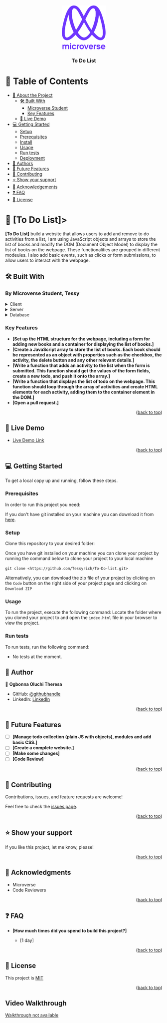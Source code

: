 <a name="readme-top"></a>

<div align="center">

  <img src="murple_logo.png" alt="logo" width="140"  height="auto" />
  <br/>

  <h3><b> To Do List</b></h3>

</div>

<!-- TABLE OF CONTENTS -->

# 📗 Table of Contents

- [📖 About the Project](#about-project)
  - [🛠 Built With](#built-with)
    - [Microverse Student](#tech-stack)
    - [Key Features](#key-features)
  - [🚀 Live Demo](#live-demo)
- [💻 Getting Started](#getting-started)
  - [Setup](#setup)
  - [Prerequisites](#prerequisites)
  - [Install](#install)
  - [Usage](#usage)
  - [Run tests](#run-tests)
  - [Deployment](#triangular_flag_on_post-deployment)
- [👥 Authors](#authors)
- [🔭 Future Features](#future-features)
- [🤝 Contributing](#contributing)
- [⭐️ Show your support](#support)
- [🙏 Acknowledgements](#acknowledgements)
- [❓ FAQ](#faq)
- [📝 License](#license)

<!-- PROJECT DESCRIPTION -->

# 📖 [To Do List]></a>
**[To Do List]** build a website that allows users to add and remove to do activities from a list, I am using JavaScript objects and arrays to store the list of books and modify the DOM (Document Object Model) to display the list of books on the webpage. These functionalities are grouped in different modeules. I also add basic events, such as clicks or form submissions, to allow users to interact with the webpage.

## 🛠 Built With <a name="built-with"></a>

### By Microverse Student, Tessy <a name="tech-stack"></a>

<details>
  <summary>Client</summary>
  <ul>
    <li><a href="https://developer.mozilla.org/en/docs/Web/HTML">HTML</a></li>
    <li><a href="https://developer.mozilla.org/en/docs/Web/CSS">CSS</a></li>
    <li><a href="https://developer.mozilla.org/en/docs/Web/CSS">JavaScript</a></li>
    <li><a href="#">Visual Studio</a></li>
  </ul>
</details>

<details>
  <summary>Server</summary>
  <ul>
    <li><a href="#">Without</a></li>
  </ul>
</details>

<details>
<summary>Database</summary>
  <ul>
    <li><a href="#">Comming soon</a></li>
  </ul>
</details>

>

<!-- Features -->

### Key Features <a name="key-features"></a>

- **[Set up the HTML structure for the webpage, including a form for adding new books and a container for displaying the list of books.]**
- **[Create a JavaScript array to store the list of books. Each book should be represented as an object with properties such as the checkbox, the activity, the delete button and any other relevant details.]**
- **[Write a function that adds an activity to the list when the form is submitted. This function should get the values of the form fields, create a new todo, and push it onto the array.]**
- **[Write a function that displays the list of todo on the webpage. This function should loop through the array of activities and create HTML elements for each activity, adding them to the container element in the DOM.]**
- **[Open a pull request.]**

<p align="right">(<a href="#readme-top">back to top</a>)</p>

<!-- LIVE DEMO -->

## 🚀 Live Demo <a name="live-demo"></a>

- [Live Demo Link](https://tessyrich.github.io/To-Do-list/)

<p align="right">(<a href="#readme-top">back to top</a>)</p>

<!-- GETTING STARTED -->

## 💻 Getting Started <a name="getting-started"></a>

To get a local copy up and running, follow these steps.

### Prerequisites

In order to run this project you need:

If you don't have git installed on your machine you can download it from [here](https://git-scm.com/downloads).

### Setup

Clone this repository to your desired folder:

Once you have git installed on your machine you can clone your project by running the command below to clone your project to your local machine


`git clone <https://github.com/Tessyrich/To-Do-list.git>`

Alternatively, you can download the zip file of your project by clicking on the `Code` button on the right side of your project page and clicking on `Download ZIP`

### Usage

To run the project, execute the following command:
Locate the folder where you cloned your project to and open the `index.html` file in your browser to view the project.

### Run tests

To run tests, run the following command:

- No tests at the moment.

<!-- AUTHORS -->

## 👥 Author <a name="authors"></a>

👤 **Ogbonna Oluchi Theresa**

- GitHub: [@githubhandle](https://github.com/Tessyrich)
- LinkedIn: [LinkedIn](https://www.linkedin.com/in/oluchi-theresa-55b512220)


<p align="right">(<a href="#readme-top">back to top</a>)</p>

<!-- FUTURE FEATURES -->

## 🔭 Future Features <a name="future-features"></a>

- [ ] **[Manage todo collection (plain JS with objects), modules and add basic CSS.]**
- [ ] **[Create a complete website.]**
- [ ] **[Make some changes]**
- [ ] **[Code Review]**

<p align="right">(<a href="#readme-top">back to top</a>)</p>

<!-- CONTRIBUTING -->

## 🤝 Contributing <a name="contributing"></a>

Contributions, issues, and feature requests are welcome!

Feel free to check the [issues page](https://github.com/Tessyrich/To-Do-list/issues).

<p align="right">(<a href="#readme-top">back to top</a>)</p>

<!-- SUPPORT -->

## ⭐️ Show your support <a name="support"></a>

If you like this project, let me know, please!

<p align="right">(<a href="#readme-top">back to top</a>)</p>

<!-- ACKNOWLEDGEMENTS -->

## 🙏 Acknowledgments <a name="acknowledgements"></a>

- Microverse 
- Code Reviewers

<p align="right">(<a href="#readme-top">back to top</a>)</p>

<!-- FAQ (optional) -->

## ❓ FAQ <a name="faq"></a>

- **[How much times did you spend to build this project?]**

  - [1 day]

<p align="right">(<a href="#readme-top">back to top</a>)</p>

<!-- LICENSE -->

## 📝 License <a name="license"></a>

This project is <a href="./LICENSE.md"> MIT </a>

<p align="right">(<a href="#readme-top">back to top</a>)</p>

## Video Walkthrough

<a href="#"> Walkthrough not available </a></li>
